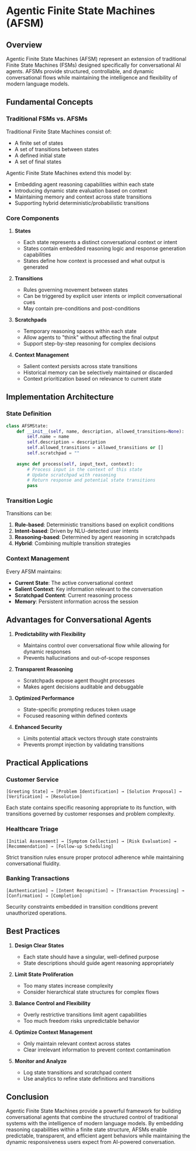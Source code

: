 # Agentic Finite State Machines (AFSM)

## Overview

Agentic Finite State Machines (AFSM) represent an extension of traditional Finite State Machines (FSMs) designed specifically for conversational AI agents. AFSMs provide structured, controllable, and dynamic conversational flows while maintaining the intelligence and flexibility of modern language models.

## Fundamental Concepts

### Traditional FSMs vs. AFSMs

Traditional Finite State Machines consist of:
- A finite set of states
- A set of transitions between states
- A defined initial state
- A set of final states

Agentic Finite State Machines extend this model by:
- Embedding agent reasoning capabilities within each state
- Introducing dynamic state evaluation based on context
- Maintaining memory and context across state transitions
- Supporting hybrid deterministic/probabilistic transitions

### Core Components

1. **States**
   - Each state represents a distinct conversational context or intent
   - States contain embedded reasoning logic and response generation capabilities
   - States define how context is processed and what output is generated

2. **Transitions**
   - Rules governing movement between states
   - Can be triggered by explicit user intents or implicit conversational cues
   - May contain pre-conditions and post-conditions

3. **Scratchpads**
   - Temporary reasoning spaces within each state
   - Allow agents to "think" without affecting the final output
   - Support step-by-step reasoning for complex decisions

4. **Context Management**
   - Salient context persists across state transitions
   - Historical memory can be selectively maintained or discarded
   - Context prioritization based on relevance to current state

## Implementation Architecture

### State Definition

```python
class AFSMState:
    def __init__(self, name, description, allowed_transitions=None):
        self.name = name
        self.description = description
        self.allowed_transitions = allowed_transitions or []
        self.scratchpad = ""
    
    async def process(self, input_text, context):
        # Process input in the context of this state
        # Update scratchpad with reasoning
        # Return response and potential state transitions
        pass
```

### Transition Logic

Transitions can be:
1. **Rule-based**: Deterministic transitions based on explicit conditions
2. **Intent-based**: Driven by NLU-detected user intents
3. **Reasoning-based**: Determined by agent reasoning in scratchpads
4. **Hybrid**: Combining multiple transition strategies

### Context Management

Every AFSM maintains:
- **Current State**: The active conversational context
- **Salient Context**: Key information relevant to the conversation
- **Scratchpad Content**: Current reasoning process
- **Memory**: Persistent information across the session

## Advantages for Conversational Agents

1. **Predictability with Flexibility**
   - Maintains control over conversational flow while allowing for dynamic responses
   - Prevents hallucinations and out-of-scope responses

2. **Transparent Reasoning**
   - Scratchpads expose agent thought processes
   - Makes agent decisions auditable and debuggable

3. **Optimized Performance**
   - State-specific prompting reduces token usage
   - Focused reasoning within defined contexts

4. **Enhanced Security**
   - Limits potential attack vectors through state constraints
   - Prevents prompt injection by validating transitions

## Practical Applications

### Customer Service

```
[Greeting State] → [Problem Identification] → [Solution Proposal] → [Verification] → [Resolution]
```

Each state contains specific reasoning appropriate to its function, with transitions governed by customer responses and problem complexity.

### Healthcare Triage

```
[Initial Assessment] → [Symptom Collection] → [Risk Evaluation] → [Recommendation] → [Follow-up Scheduling]
```

Strict transition rules ensure proper protocol adherence while maintaining conversational fluidity.

### Banking Transactions

```
[Authentication] → [Intent Recognition] → [Transaction Processing] → [Confirmation] → [Completion]
```

Security constraints embedded in transition conditions prevent unauthorized operations.

## Best Practices

1. **Design Clear States**
   - Each state should have a singular, well-defined purpose
   - State descriptions should guide agent reasoning appropriately

2. **Limit State Proliferation**
   - Too many states increase complexity
   - Consider hierarchical state structures for complex flows

3. **Balance Control and Flexibility**
   - Overly restrictive transitions limit agent capabilities
   - Too much freedom risks unpredictable behavior

4. **Optimize Context Management**
   - Only maintain relevant context across states
   - Clear irrelevant information to prevent context contamination

5. **Monitor and Analyze**
   - Log state transitions and scratchpad content
   - Use analytics to refine state definitions and transitions

## Conclusion

Agentic Finite State Machines provide a powerful framework for building conversational agents that combine the structured control of traditional systems with the intelligence of modern language models. By embedding reasoning capabilities within a finite state structure, AFSMs enable predictable, transparent, and efficient agent behaviors while maintaining the dynamic responsiveness users expect from AI-powered conversation. 